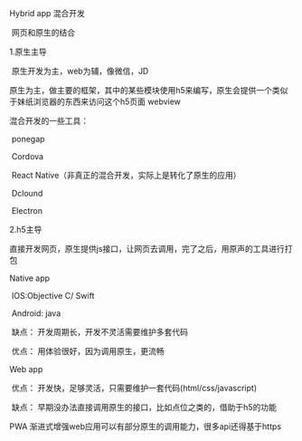 Hybrid app 混合开发

​	网页和原生的结合

1.原生主导

​	原生开发为主，web为辅，像微信，JD

​	原生为主，做主要的框架，其中的某些模块使用h5来编写，原生会提供一个类似于妹纸浏览器的东西来访问这个h5页面 webview

混合开发的一些工具：

​	ponegap

​	Cordova

​	React Native（非真正的混合开发，实际上是转化了原生的应用）

​	Dclound

​	Electron

2.h5主导

​	直接开发网页，原生提供js接口，让网页去调用，完了之后，用原声的工具进行打包

Native app 

​	IOS:Objective  C/ Swift

​	Android: java

​	缺点： 开发周期长，开发不灵活需要维护多套代码

​	优点： 用体验很好，因为调用原生，更流畅

Web app

​	优点： 开发快，足够灵活，只需要维护一套代码(html/css/javascript)

​	缺点： 早期没办法直接调用原生的接口，比如点位之类的，借助于h5的功能

PWA 渐进式增强web应用可以有部分原生的调用能力，很多api还得基于https